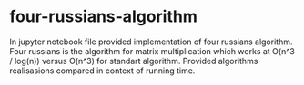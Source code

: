 # four-russians-algorithm
In jupyter notebook file provided implementation of four russians algorithm. Four russians is the algorithm for matrix multiplication which works at O(n^3 / log(n)) versus O(n^3) for standart algorithm. Provided algorithms realisasions compared in context of running time.
